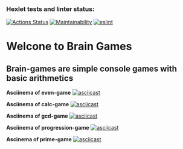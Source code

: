 ### Hexlet tests and linter status:
[![Actions Status](https://github.com/KristinaBalashova/frontend-project-lvl1/workflows/hexlet-check/badge.svg)](https://github.com/KristinaBalashova/frontend-project-lvl1/actions)
[![Maintainability](https://api.codeclimate.com/v1/badges/a99a88d28ad37a79dbf6/maintainability)](https://codeclimate.com/github/KristinaBalashova/frontend-project-lvl1/maintainability)
[![eslint](https://github.com/KristinaBalashova/frontend-project-lvl1/actions/workflows/makelint.yml/badge.svg)](https://github.com/KristinaBalashova/frontend-project-lvl1/actions/workflows/makelint.yml)

# Welcone to Brain Games
## Brain-games are simple console games with basic arithmetics
**Asciinema of even-game**
[![asciicast](https://asciinema.org/a/t0wYpZ3XYfKPw6ZGMhIjIYl1B.svg)](https://asciinema.org/a/he1gqAXEXig8mLuLgnQIfwuFR)

**Asciinema of calc-game**
[![asciicast](https://asciinema.org/a/FsjVOK7M9FwLOAIkrCT1yESEX.svg)](https://asciinema.org/a/2CEVVNlmj1U4xrtIvDDezXReN)

**Asciinema of gcd-game**
[![asciicast](https://asciinema.org/a/qVPKfdts2c4zPWGg1Hou1HfoX.svg)](https://asciinema.org/a/O0OYcMLx68n7ZPtKbyKbuJq3h)

**Asciinema of progression-game**
[![asciicast](https://asciinema.org/a/c14Xh5GVdPU7keKvhhcsXR411.svg)](https://asciinema.org/a/c14Xh5GVdPU7keKvhhcsXR411)

**Ascinema of prime-game**
[![asciicast](https://asciinema.org/a/QCkIyghJmK4xGVHPbVEtbjBI4.svg)](https://asciinema.org/a/QCkIyghJmK4xGVHPbVEtbjBI4)

